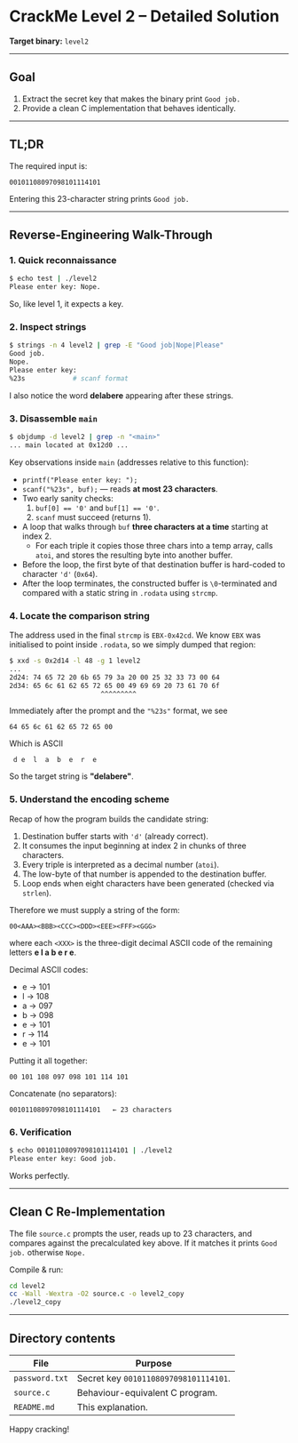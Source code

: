 # CrackMe Level 2 – Detailed Solution

**Target binary:** `level2`

---

## Goal
1. Extract the secret key that makes the binary print `Good job.`
2. Provide a clean C implementation that behaves identically.

---

## TL;DR
The required input is:
```
00101108097098101114101
```
Entering this 23-character string prints `Good job.`

---

## Reverse-Engineering Walk-Through

### 1. Quick reconnaissance
```bash
$ echo test | ./level2
Please enter key: Nope.
```
So, like level 1, it expects a key.

### 2. Inspect strings
```bash
$ strings -n 4 level2 | grep -E "Good job|Nope|Please"
Good job.
Nope.
Please enter key:
%23s            # scanf format
```
I also notice the word **delabere** appearing after these strings.

### 3. Disassemble `main`
```bash
$ objdump -d level2 | grep -n "<main>"
... main located at 0x12d0 ...
```
Key observations inside `main` (addresses relative to this function):
* `printf("Please enter key: ");`
* `scanf("%23s", buf);` — reads **at most 23 characters**.
* Two early sanity checks:
  1. `buf[0] == '0'` and `buf[1] == '0'`.
  2. `scanf` must succeed (returns 1).
* A loop that walks through `buf` **three characters at a time** starting at index 2.
  * For each triple it copies those three chars into a temp array, calls `atoi`,
    and stores the resulting byte into another buffer.
* Before the loop, the first byte of that destination buffer is hard-coded to
  character `'d'` (`0x64`).
* After the loop terminates, the constructed buffer is `\0`-terminated and
  compared with a static string in `.rodata` using `strcmp`.

### 4. Locate the comparison string
The address used in the final `strcmp` is `EBX-0x42cd`. We know `EBX`
was initialised to point inside `.rodata`, so we simply dumped that region:
```bash
$ xxd -s 0x2d14 -l 48 -g 1 level2
...
2d24: 74 65 72 20 6b 65 79 3a 20 00 25 32 33 73 00 64
2d34: 65 6c 61 62 65 72 65 00 49 69 69 20 73 61 70 6f
                       ^^^^^^^^^
```
Immediately after the prompt and the `"%23s"` format, we see
```
64 65 6c 61 62 65 72 65 00
```
Which is ASCII
```
 d e  l  a  b  e  r  e
```
So the target string is **"delabere"**.

### 5. Understand the encoding scheme
Recap of how the program builds the candidate string:
1. Destination buffer starts with `'d'` (already correct).
2. It consumes the input beginning at index 2 in chunks of three characters.
3. Every triple is interpreted as a decimal number (`atoi`).
4. The low-byte of that number is appended to the destination buffer.
5. Loop ends when eight characters have been generated (checked via `strlen`).

Therefore we must supply a string of the form:
```
00<AAA><BBB><CCC><DDD><EEE><FFF><GGG>
```
where each `<XXX>` is the three-digit decimal ASCII code of the remaining
letters **e l a b e r e**.

Decimal ASCII codes:
* e → 101
* l → 108
* a → 097
* b → 098
* e → 101
* r → 114
* e → 101

Putting it all together:
```
00 101 108 097 098 101 114 101
```
Concatenate (no separators):
```
00101108097098101114101   ← 23 characters
```

### 6. Verification
```bash
$ echo 00101108097098101114101 | ./level2
Please enter key: Good job.
```
Works perfectly.

---

## Clean C Re-Implementation
The file `source.c` prompts the user, reads up to 23 characters, and compares
against the precalculated key above. If it matches it prints `Good job.`
otherwise `Nope.`

Compile & run:
```bash
cd level2
cc -Wall -Wextra -O2 source.c -o level2_copy
./level2_copy
```

---

## Directory contents
| File              | Purpose                                 |
|-------------------|-----------------------------------------|
| `password.txt`    | Secret key `00101108097098101114101`.   |
| `source.c`        | Behaviour-equivalent C program.         |
| `README.md`       | This explanation.                       |

Happy cracking!